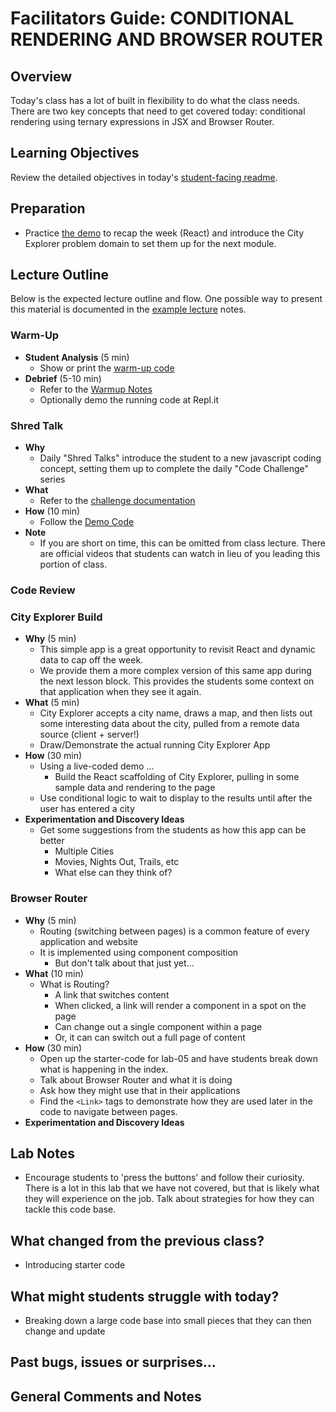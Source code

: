 # Facilitators Guide: CONDITIONAL RENDERING AND BROWSER ROUTER

## Overview

Today's class has a lot of built in flexibility to do what the class needs. There are two key concepts that need to get covered today: conditional rendering using ternary expressions in JSX and Browser Router.

## Learning Objectives

Review the detailed objectives in today's [student-facing readme](../README.md).

## Preparation

- Practice [the demo](../demo/city-explorer-react) to recap the week (React) and introduce the City Explorer problem domain to set them up for the next module.

## Lecture Outline

Below is the expected lecture outline and flow. One possible way to present this material is documented in the [example lecture](../facilitator/LECTURE-EXAMPLE.md) notes.

### Warm-Up

- **Student Analysis** (5 min)
  - Show or print the [warm-up code](../warm-up/warm-up.md)
- **Debrief** (5-10 min)
  - Refer to the [Warmup Notes](../warm-up/NOTES.md)
  - Optionally demo the running code at Repl.it

### Shred Talk

- **Why**
  - Daily "Shred Talks" introduce the student to a new javascript coding concept, setting them up to complete the daily "Code Challenge" series
- **What**
  - Refer to the [challenge documentation](../challenges/README.md)
- **How** (10 min)
  - Follow the [Demo Code](../challenges/DEMO.md)
- **Note**
  - If you are short on time, this can be omitted from class lecture. There are official videos that students can watch in lieu of you leading this portion of class.

### Code Review

### City Explorer Build

- **Why** (5 min)
  - This simple app is a great opportunity to revisit React and dynamic data to cap off the week.
  - We provide them a more complex version of this same app during the next lesson block. This provides the students some context on that application when they see it again.
- **What** (5 min)
  - City Explorer accepts a city name, draws a map, and then lists out some interesting data about the city, pulled from a remote data source (client + server!)
  - Draw/Demonstrate the actual running City Explorer App
- **How** (30 min)
  - Using a live-coded demo ...
    - Build the React scaffolding of City Explorer, pulling in some sample data and rendering to the page
  - Use conditional logic to wait to display to the results until after the user has entered a city
- **Experimentation and Discovery Ideas**
  - Get some suggestions from the students as how this app can be better
    - Multiple Cities
    - Movies, Nights Out, Trails, etc
    - What else can they think of?

### Browser Router

- **Why** (5 min)
  - Routing (switching between pages) is a common feature of every application and website
  - It is implemented using component composition
    - But don't talk about that just yet...
- **What** (10 min)
  - What is Routing?
    - A link that switches content
    - When clicked, a link will render a component in a spot on the page
    - Can change out a single component within a page
    - Or, it can can switch out a full page of content
- **How** (30 min)
  - Open up the starter-code for lab-05 and have students break down what is happening in the index.
  - Talk about Browser Router and what it is doing
  - Ask how they might use that in their applications
  - Find the `<Link>` tags to demonstrate how they are used later in the code to navigate between pages.
- **Experimentation and Discovery Ideas**

## Lab Notes

- Encourage students to 'press the buttons' and follow their curiosity. There is a lot in this lab that we have not covered, but that is likely what they will experience on the job. Talk about strategies for how they can tackle this code base.

## What changed from the previous class?

- Introducing starter code

## What might students struggle with today?

- Breaking down a large code base into small pieces that they can then change and update

## Past bugs, issues or surprises...

## General Comments and Notes
